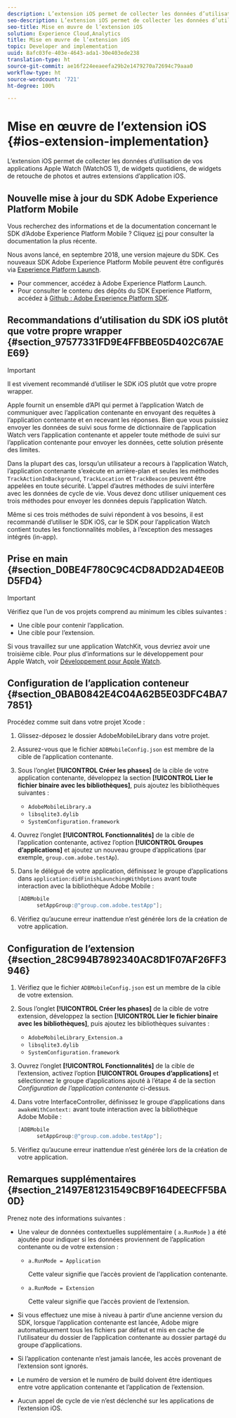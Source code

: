 ```yaml
---
description: L’extension iOS permet de collecter les données d’utilisation de vos applications Apple Watch (WatchOS 1), de widgets quotidiens, de widgets de retouche de photos et autres extensions d’application iOS.
seo-description: L’extension iOS permet de collecter les données d’utilisation de vos applications Apple Watch (WatchOS 1), de widgets quotidiens, de widgets de retouche de photos et autres extensions d’application iOS.
seo-title: Mise en œuvre de l’extension iOS
solution: Experience Cloud,Analytics
title: Mise en œuvre de l’extension iOS
topic: Developer and implementation
uuid: 8afc03fe-403e-4643-ada1-30e403ede238
translation-type: ht
source-git-commit: ae16f224eeaeefa29b2e1479270a72694c79aaa0
workflow-type: ht
source-wordcount: '721'
ht-degree: 100%

---
```



# Mise en œuvre de l’extension iOS {#ios-extension-implementation}

L’extension iOS permet de collecter les données d’utilisation de vos applications Apple Watch (WatchOS 1), de widgets quotidiens, de widgets de retouche de photos et autres extensions d’application iOS.

## Nouvelle mise à jour du SDK Adobe Experience Platform Mobile

Vous recherchez des informations et de la documentation concernant le SDK d’Adobe Experience Platform Mobile ? Cliquez [ici](https://aep-sdks.gitbook.io/docs/) pour consulter la documentation la plus récente.

Nous avons lancé, en septembre 2018, une version majeure du SDK. Ces nouveaux SDK Adobe Experience Platform Mobile peuvent être configurés via [Experience Platform Launch](https://www.adobe.com/fr/experience-platform/launch.html).

* Pour commencer, accédez à Adobe Experience Platform Launch.
* Pour consulter le contenu des dépôts du SDK Experience Platform, accédez à [Github : Adobe Experience Platform SDK](https://github.com/Adobe-Marketing-Cloud/acp-sdks).

## Recommandations d’utilisation du SDK iOS plutôt que votre propre wrapper {#section_97577331FD9E4FFBBE05D402C67AEE69}

>[!IMPORTANT]
>
>Il est vivement recommandé d’utiliser le SDK iOS plutôt que votre propre wrapper.

Apple fournit un ensemble d’API qui permet à l’application Watch de communiquer avec l’application contenante en envoyant des requêtes à l’application contenante et en recevant les réponses. Bien que vous puissiez envoyer les données de suivi sous forme de dictionnaire de l’application Watch vers l’application contenante et appeler toute méthode de suivi sur l’application contenante pour envoyer les données, cette solution présente des limites.

Dans la plupart des cas, lorsqu’un utilisateur a recours à l’application Watch, l’application contenante s’exécute en arrière-plan et seules les méthodes `TrackActionInBackground`, `TrackLocation` et `TrackBeacon` peuvent être appelées en toute sécurité. L’appel d’autres méthodes de suivi interfère avec les données de cycle de vie. Vous devez donc utiliser uniquement ces trois méthodes pour envoyer les données depuis l’application Watch.

Même si ces trois méthodes de suivi répondent à vos besoins, il est recommandé d’utiliser le SDK iOS, car le SDK pour l’application Watch contient toutes les fonctionnalités mobiles, à l’exception des messages intégrés (in-app).

## Prise en main {#section_D0BE4F780C9C4CD8ADD2AD4EE0BD5FD4}

>[!IMPORTANT]
>
>Vérifiez que l’un de vos projets comprend au minimum les cibles suivantes :
>
>* Une cible pour contenir l’application.
>* Une cible pour l’extension.

>



Si vous travaillez sur une application WatchKit, vous devriez avoir une troisième cible. Pour plus d’informations sur le développement pour Apple Watch, voir [Développement pour Apple Watch](https://developer.apple.com/library/ios/documentation/General/Conceptual/WatchKitProgrammingGuide/index.html#//apple_ref/doc/uid/TP40014969-CH8-SW1).

## Configuration de l’application conteneur {#section_0BAB0842E4C04A62B5E03DFC4BA77851}

Procédez comme suit dans votre projet Xcode :

1. Glissez-déposez le dossier AdobeMobileLibrary dans votre projet.
1. Assurez-vous que le fichier `ADBMobileConfig.json` est membre de la cible de l’application contenante.
1. Sous l’onglet **[!UICONTROL Créer les phases]** de la cible de votre application contenante, développez la section **[!UICONTROL Lier le fichier binaire avec les bibliothèques]**, puis ajoutez les bibliothèques suivantes :

   * `AdobeMobileLibrary.a`
   * `libsqlite3.dylib`
   * `SystemConfiguration.framework`

1. Ouvrez l’onglet **[!UICONTROL Fonctionnalités]** de la cible de l’application contenante, activez l’option **[!UICONTROL Groupes d’applications]** et ajoutez un nouveau groupe d’applications (par exemple, `group.com.adobe.testAp`).

1. Dans le délégué de votre application, définissez le groupe d’applications dans `application:didFinishLaunchingWithOptions` avant toute interaction avec la bibliothèque Adobe Mobile :

   ```objective-c
   [ADBMobile 
         setAppGroup:@"group.com.adobe.testApp"];
   ```

1. Vérifiez qu’aucune erreur inattendue n’est générée lors de la création de votre application.

## Configuration de l’extension {#section_28C994B7892340AC8D1F07AF26FF3946}

1. Vérifiez que le fichier `ADBMobileConfig.json` est un membre de la cible de votre extension.
1. Sous l’onglet **[!UICONTROL Créer les phases]** de la cible de votre extension, développez la section **[!UICONTROL Lier le fichier binaire avec les bibliothèques]**, puis ajoutez les bibliothèques suivantes :

   * `AdobeMobileLibrary_Extension.a`
   * `libsqlite3.dylib`
   * `SystemConfiguration.framework`

1. Ouvrez l’onglet **[!UICONTROL Fonctionnalités]** de la cible de l’extension, activez l’option **[!UICONTROL Groupes d’applications]** et sélectionnez le groupe d’applications ajouté à l’étape 4 de la section *Configuration de l’application contenante* ci-dessus.

1. Dans votre InterfaceController, définissez le groupe d’applications dans `awakeWithContext:` avant toute interaction avec la bibliothèque Adobe Mobile :

   ```objective-c
   [ADBMobile 
         setAppGroup:@"group.com.adobe.testApp"];
   ```

1. Vérifiez qu’aucune erreur inattendue n’est générée lors de la création de votre application.

## Remarques supplémentaires {#section_21497E81231549CB9F164DEECFF5BA0D}

Prenez note des informations suivantes :

* Une valeur de données contextuelles supplémentaire ( `a.RunMode` ) a été ajoutée pour indiquer si les données proviennent de l’application contenante ou de votre extension :

   * `a.RunMode = Application`

      Cette valeur signifie que l’accès provient de l’application contenante.
   * `a.RunMode = Extension`

      Cette valeur signifie que l’accès provient de l’extension.

* Si vous effectuez une mise à niveau à partir d’une ancienne version du SDK, lorsque l’application contenante est lancée, Adobe migre automatiquement tous les fichiers par défaut et mis en cache de l’utilisateur du dossier de l’application contenante au dossier partagé du groupe d’applications.
* Si l’application contenante n’est jamais lancée, les accès provenant de l’extension sont ignorés.
* Le numéro de version et le numéro de build doivent être identiques entre votre application contenante et l’application de l’extension.
* Aucun appel de cycle de vie n’est déclenché sur les applications de l’extension iOS.

